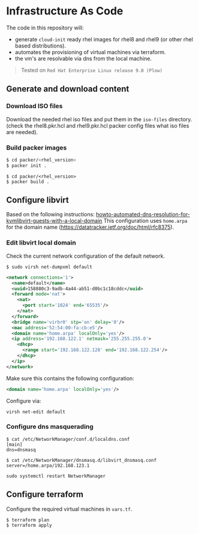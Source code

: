 # Infrastructure As Code

The code in this repository will:
- generate `cloud-init` ready rhel images for rhel8 and rhel9 (or other rhel based distributions).
- automates the provisioning of virtual machines via terraform.
- the vm's are resolvable via dns from the local machine.

> Tested on `Red Hat Enterprise Linux release 9.0 (Plow)`

## Generate and download content
### Download ISO files
Download the needed rhel iso files and put them in the `iso-files` directory.
(check the rhel8.pkr.hcl and rhel9.pkr.hcl packer config files what iso files are needed).

### Build packer images

``` bash
$ cd packer/<rhel_version>
$ packer init .
```

``` shell
$ cd packer/<rhel_version>
$ packer build .
```

## Configure libvirt

Based on the following instructions: [howto-automated-dns-resolution-for-kvmlibvirt-guests-with-a-local-domain](https://liquidat.wordpress.com/2017/03/03/howto-automated-dns-resolution-for-kvmlibvirt-guests-with-a-local-domain/)
This configuration uses `home.arpa` for the domain name (https://datatracker.ietf.org/doc/html/rfc8375).

### Edit libvirt local domain

Check the current network configuration of the default network.

``` shell
$ sudo virsh net-dumpxml default
```

``` xml
<network connections='1'>
  <name>default</name>
  <uuid>158880c3-9adb-4a44-ab51-d0bc1c18cddc</uuid>
  <forward mode='nat'>
    <nat>
      <port start='1024' end='65535'/>
    </nat>
  </forward>
  <bridge name='virbr0' stp='on' delay='0'/>
  <mac address='52:54:00:fa:cb:e5'/>
  <domain name='home.arpa' localOnly='yes'/>
  <ip address='192.168.122.1' netmask='255.255.255.0'>
    <dhcp>
      <range start='192.168.122.128' end='192.168.122.254'/>
    </dhcp>
  </ip>
</network>
```

Make sure this contains the following configuration:

``` xml
<domain name='home.arpa' localOnly='yes'/>
```

Configure via:

``` shell
virsh net-edit default
```

### Configure dns masquerading

``` shell
$ cat /etc/NetworkManager/conf.d/localdns.conf 
[main]
dns=dnsmasq
```

``` shell
$ cat /etc/NetworkManager/dnsmasq.d/libvirt_dnsmasq.conf
server=/home.arpa/192.168.123.1
```

``` shell
sudo systemctl restart NetworkManager
```

## Configure terraform
Configure the required virtual machines in `vars.tf`.

``` shell
$ terraform plan
$ terraform apply
```
